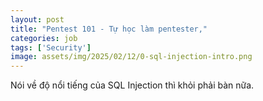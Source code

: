 ```yaml
---
layout: post
title: "Pentest 101 - Tự học làm pentester,"
categories: job
tags: ['Security']
image: assets/img/2025/02/12/0-sql-injection-intro.png
---
```


Nói về độ nổi tiếng của SQL Injection thì khỏi phải bàn nữa. 

